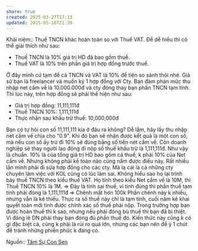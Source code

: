 ```yaml
---
share: true
created: 2025-03-27T17:13
updated: 2025-05-16T21:39
---
```

Khái niệm:: 
Thuế TNCN khác hoàn toàn so với Thuế VAT. Để dễ hiểu thì có thể giải thích như sau:

- Thuế TNCN là 10% giá trị HD đã bao gồm thuế.
- Thuế VAT là 10% trên phần giá trị hợp đồng trước thuế.

Ở đây mình cứ tạm để cả TNCN và VAT là 10% để tiện so sánh thôi nhé.
Giả sử bạn là freelancer và muốn ký 1 hợp đồng với Cty. Bạn đàm phán mức thu nhập net cầm về là 10.000.000đ và cty đóng thay bạn phần TNCN tạm tính.
Thì lúc này, trên hợp đồng sẽ phải thể hiện như sau:

- Giá trị hợp đồng: 11,111,111đ
- Thuế TNCN 10%: 1,111,111đ
- Thực nhận sau khấu trừ thuế: 10,000,000đ

Bạn có tự hỏi con số 11,111,111 kia ở đâu ra không?
Dễ lắm, hãy lấy thu nhập net cầm về chia cho "0.9". Khi đó bạn sẽ nhận được kết quả là một con số, mà nếu con số ấy trừ đi 10% sẽ đúng bằng số tiền nét cầm về. Còn doanh nghiệp sẽ thay người lao động đi nộp số thuế khấu trừ là 1,111,111đ. Như vậy là chuẩn. 10% là của tổng giá trị HD bao gồm cả thuế, k phải 10% của Net cầm về.
Nhưng không phải kế toán nào cũng nắm được điều này. Rất nhiều lần mình phải đi sửa hợp đồng cho các cty. Mà lạ cái là cả những cty chuyên làm việc với KOL cũng có lúc làm sai. Không hiểu sao họ lại trình bày thuế TNCN theo kiểu thuế VAT.
Họ tính theo kiểu Net cầm về là 10M, thì Thuế TNCN 10% là 1M.
=> Đây là tính sai thuế, vì tính đúng thì phần thuế tạm tính phải đóng là 1,111,111đ => Chênh mất hơn 100k
Phần chênh này k nhiều, nhưng vẫn là kê thiếu. Thực ra số thuế này chỉ là tạm tính, cuối năm kê khai quyết toán mới tính được chính xác số thuế phải nộp. Trong trường hợp bạn được hoàn thuế thì k sao, nhưng nếu phải đóng bù thuế thì bạn đã bị thiệt. Vì đáng lẽ DN phải thay bạn đóng đủ phần thuế đó.
Kiến thức này cũng k có gì đặc biệt cả, cũng k phải là rủi ro quá lớn, nhưng các bạn nên để ý 1 chút để tránh những phiền phức k đáng có.

Nguồn:: [Tâm Sự Con Sen](https://www.facebook.com/groups/186965029082586/?multi_permalinks=1358719138573830&hoisted_section_header_type=recently_seen)